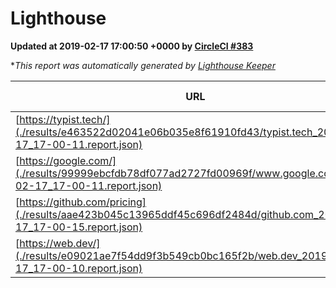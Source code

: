 
# Lighthouse

**Updated at 2019-02-17 17:00:50 +0000 by [CircleCI #383](https://circleci.com/gh/ItinerisLtd/lighthouse-keeper-example/383)**

**This report was automatically generated by [Lighthouse Keeper](https://github.com/itinerisltd/lighthouse-keeper)*

| URL | Performance | Accessibility | Best Practices | SEO | PWA | Updated At |
| --- | --- | --- | --- | --- | --- | --- |
| [https://typist.tech/](./results/e463522d02041e06b035e8f61910fd43/typist.tech_2019-02-17_17-00-11.report.json) | 0.98 | 0.8 | 0.71 | 1 | 0.58 | 2019-02-17T17:00:11.065Z |
| [https://google.com/](./results/99999ebcfdb78df077ad2727fd00969f/www.google.com_2019-02-17_17-00-11.report.json) | 0.96 | 0.71 | 0.93 | 0.8 | 0.58 | 2019-02-17T17:00:11.700Z |
| [https://github.com/pricing](./results/aae423b045c13965ddf45c696df2484d/github.com_2019-02-17_17-00-15.report.json) | 0.66 | 0.89 | 0.93 | 0.9 | 0.58 | 2019-02-17T17:00:15.575Z |
| [https://web.dev/](./results/e09021ae7f54dd9f3b549cb0bc165f2b/web.dev_2019-02-17_17-00-10.report.json) | 0.9 | 0.93 | 0.93 | 0.91 | 1 | 2019-02-17T17:00:10.404Z |
